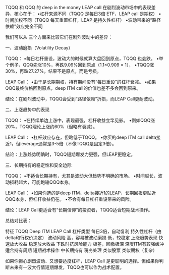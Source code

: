 TQQQ 和 QQQ 的 deep in the money LEAP call 在剧烈波动市场中的表现差异，核心在于：
	•杠杆来源不同（TQQQ 是每日3倍 ETF，LEAP call 是期权）
	•时间加权不同（TQQQ 每天重置杠杆，LEAP 是持久性杠杆）
	•波动带来的“路径依赖”效应完全不同

我们可以从 三个方面来比较它们在剧烈波动中的差异：

一、波动磨损（Volatility Decay）

TQQQ：
	•每日杠杆重设，波动大的时候就算大盘回到原点，TQQQ 也会跌。
	•举个例子，QQQ先涨10%，再跌9.09%回到原点（1.1×0.909 = 1），
	•TQQQ涨30%，再跌27.27%，结果不是原点，而是亏损。

LEAP Call：
	•由于是长期期权，持有期间没有“每日重设”的杠杆衰减。
	•如果QQQ最终价格回到原点，deep ITM call的价值也差不多会回到原来。

结论：在剧烈波动中，TQQQ会受到“路径依赖”折损，而LEAP Call更耐波动。

二、上涨趋势中的表现

TQQQ：
	•在持续单边上涨中，表现最强，杠杆收益立竿见影。
	•例如QQQ涨20%，TQQQ理论上涨约60%（但略有衰减）。

LEAP Call：
	•杠杆效应存在，但略低于TQQQ。
	•你买的deep ITM call delta接近1，但leverage通常是3-5倍（不像TQQQ是固定3倍）。

结论：上涨趋势明确时，TQQQ短期爆发力更强，但LEAP更稳定。

三、长期持有的稳定性和安全边际

TQQQ：
	•不适合长期持有，尤其是波动大但趋势不明确的市场。
	•时间越长，波动损耗越大，可能跑输QQQ本身。

LEAP Call：
	•如果你选的是deep ITM、delta接近1的LEAP，长期回报更贴近QQQ本身，但杠杆收益仍在。
	•不会有每日杠杆重设带来的风险。

结论：LEAP Call更适合有“长期信仰”的投资者，TQQQ适合短期战术操作。

总结对比表：

特征	TQQQ	Deep ITM LEAP Call
杠杆类型	每日3倍，自动复利	持久性杠杆（由delta和行权价决定）
波动风险	高，容易被波动磨损	低，较稳定
上涨趋势表现	快速放大收益	稳定放大收益
下跌时抗风险能力	极差，回撤极深	深度ITM有较强缓冲
适合持有周期	短期战术操作	中长期持有
税务处理	类似股票	类似期权（复杂）

如果你担心剧烈波动、又想要适度杠杆，LEAP Call 是更聪明的选择。但如果你判断未来有一波大行情短期爆发，TQQQ也可以作为战术配置。


